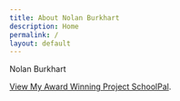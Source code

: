 ```yaml
---
title: About Nolan Burkhart
description: Home
permalink: /
layout: default
---
```


Nolan Burkhart

[View My Award Winning Project SchoolPal](./schoolpal/index.html).
